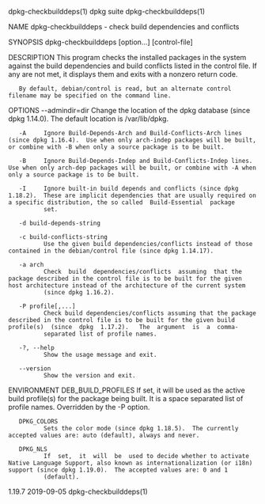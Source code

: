 dpkg-checkbuilddeps(1)                                                                            dpkg suite                                                                           dpkg-checkbuilddeps(1)

NAME
       dpkg-checkbuilddeps - check build dependencies and conflicts

SYNOPSIS
       dpkg-checkbuilddeps [option...]  [control-file]

DESCRIPTION
       This  program checks the installed packages in the system against the build dependencies and build conflicts listed in the control file. If any are not met, it displays them and exits with a nonzero
       return code.

       By default, debian/control is read, but an alternate control filename may be specified on the command line.

OPTIONS
       --admindir=dir
              Change the location of the dpkg database (since dpkg 1.14.0).  The default location is /var/lib/dpkg.

       -A     Ignore Build-Depends-Arch and Build-Conflicts-Arch lines (since dpkg 1.16.4).  Use when only arch-indep packages will be built, or combine with -B when only a source package is to be built.

       -B     Ignore Build-Depends-Indep and Build-Conflicts-Indep lines. Use when only arch-dep packages will be built, or combine with -A when only a source package is to be built.

       -I     Ignore built-in build depends and conflicts (since dpkg 1.18.2).  These are implicit dependencies that are usually required on a specific distribution, the so called  Build-Essential  package
              set.

       -d build-depends-string

       -c build-conflicts-string
              Use the given build dependencies/conflicts instead of those contained in the debian/control file (since dpkg 1.14.17).

       -a arch
              Check  build  dependencies/conflicts  assuming  that the package described in the control file is to be built for the given host architecture instead of the architecture of the current system
              (since dpkg 1.16.2).

       -P profile[,...]
              Check build dependencies/conflicts assuming that the package described in the control file is to be built for the given build profile(s)  (since  dpkg  1.17.2).   The  argument  is  a  comma-
              separated list of profile names.

       -?, --help
              Show the usage message and exit.

       --version
              Show the version and exit.

ENVIRONMENT
       DEB_BUILD_PROFILES
              If set, it will be used as the active build profile(s) for the package being built. It is a space separated list of profile names. Overridden by the -P option.

       DPKG_COLORS
              Sets the color mode (since dpkg 1.18.5).  The currently accepted values are: auto (default), always and never.

       DPKG_NLS
              If  set,  it  will  be  used to decide whether to activate Native Language Support, also known as internationalization (or i18n) support (since dpkg 1.19.0).  The accepted values are: 0 and 1
              (default).

1.19.7                                                                                            2019-09-05                                                                           dpkg-checkbuilddeps(1)
